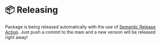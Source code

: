 # :package: Releasing

Package is being released automatically with the use of [Semantic Release Action](https://github.com/marketplace/actions/action-for-semantic-release). Just push a commit to the main and a new version will be released right away!
